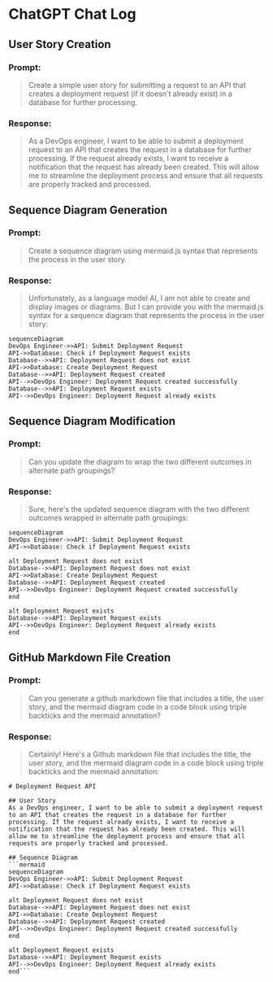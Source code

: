 # ChatGPT Chat Log

## User Story Creation

### Prompt:

> Create a simple user story for submitting a request to an API that creates a deployment request (if it doesn't already exist) in a database for further processing.

### Response:

> As a DevOps engineer, I want to be able to submit a deployment request to an API that creates the request in a database for further processing. If the request already exists, I want to receive a notification that the request has already been created. This will allow me to streamline the deployment process and ensure that all requests are properly tracked and processed. 

## Sequence Diagram Generation

### Prompt:

> Create a sequence diagram using mermaid.js syntax that represents the process in the user story.

### Response:

> Unfortunately, as a language model AI, I am not able to create and display images or diagrams. But I can provide you with the mermaid.js syntax for a sequence diagram that represents the process in the user story:

```mermaid
sequenceDiagram
DevOps Engineer->>API: Submit Deployment Request
API->>Database: Check if Deployment Request exists
Database-->>API: Deployment Request does not exist
API->>Database: Create Deployment Request
Database-->>API: Deployment Request created
API-->>DevOps Engineer: Deployment Request created successfully
Database-->>API: Deployment Request exists
API-->>DevOps Engineer: Deployment Request already exists

```

## Sequence Diagram Modification

### Prompt:

> Can you update the diagram to wrap the two different outcomes in alternate path groupings?

### Response:

> Sure, here's the updated sequence diagram with the two different outcomes wrapped in alternate path groupings:

```mermaid
sequenceDiagram
DevOps Engineer->>API: Submit Deployment Request
API->>Database: Check if Deployment Request exists

alt Deployment Request does not exist
Database-->>API: Deployment Request does not exist
API->>Database: Create Deployment Request
Database-->>API: Deployment Request created
API-->>DevOps Engineer: Deployment Request created successfully
end

alt Deployment Request exists
Database-->>API: Deployment Request exists
API-->>DevOps Engineer: Deployment Request already exists
end

```


## GitHub Markdown File Creation

### Prompt:

> Can you generate a github markdown file that includes a title, the user story, and the mermaid diagram code in a code block using triple backticks and the mermaid annotation?

### Response:

> Certainly! Here's a Github markdown file that includes the title, the user story, and the mermaid diagram code in a code block using triple backticks and the mermaid annotation:

```
# Deployment Request API

## User Story
As a DevOps engineer, I want to be able to submit a deployment request to an API that creates the request in a database for further processing. If the request already exists, I want to receive a notification that the request has already been created. This will allow me to streamline the deployment process and ensure that all requests are properly tracked and processed.

## Sequence Diagram
```mermaid
sequenceDiagram
DevOps Engineer->>API: Submit Deployment Request
API->>Database: Check if Deployment Request exists

alt Deployment Request does not exist
Database-->>API: Deployment Request does not exist
API->>Database: Create Deployment Request
Database-->>API: Deployment Request created
API-->>DevOps Engineer: Deployment Request created successfully
end

alt Deployment Request exists
Database-->>API: Deployment Request exists
API-->>DevOps Engineer: Deployment Request already exists
end```
```
